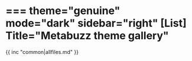 ===
theme="genuine"
mode="dark"
sidebar="right"
[List]
Title="Metabuzz theme gallery"
===

{{ inc "common|allfiles.md" }}

